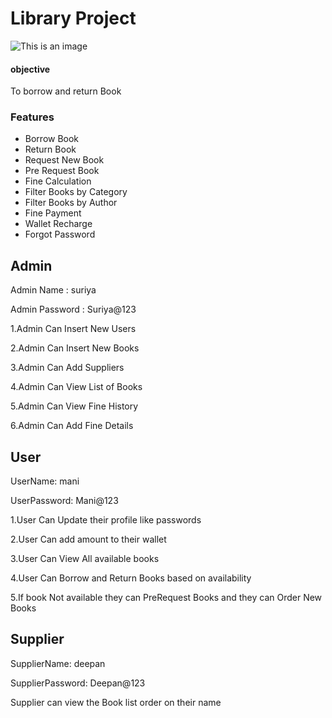 # Library Project

![This is an image](https://upload.wikimedia.org/wikipedia/commons/thumb/b/bf/Anna_Centenary_Library_Exterior.jpg/1200px-Anna_Centenary_Library_Exterior.jpg)

#### objective
To borrow and return Book

### Features
* Borrow Book
* Return Book
* Request New Book
* Pre Request Book
* Fine Calculation
* Filter Books by Category
* Filter Books by Author
* Fine Payment
* Wallet Recharge
* Forgot Password

## Admin

Admin Name : suriya

Admin Password : Suriya@123

1.Admin Can Insert New Users

2.Admin Can Insert New Books

3.Admin Can Add Suppliers

4.Admin Can View List of Books

5.Admin Can View Fine History

6.Admin Can Add Fine Details



## User

UserName: mani

UserPassword: Mani@123

1.User Can Update their profile like passwords

2.User Can add amount to their wallet

3.User Can View All available books

4.User Can Borrow and Return Books based on availability

5.If book Not available they can PreRequest Books and they can Order New Books

## Supplier

SupplierName: deepan

SupplierPassword: Deepan@123

Supplier can view the Book list order on their name 
